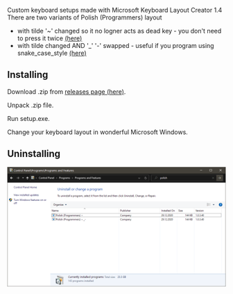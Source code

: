 Custom keyboard setups made with Microsoft Keyboard Layout Creator 1.4
There are two variants of Polish (Programmers) layout
- with tilde '\~' changed so it no logner acts as dead key - you don't need to press it twice [(here)](https://github.com/fda0/KeyboardLayouts/releases/download/v1.0.0/build_pl_tilde_not_dead.zip)
- with tilde changed AND '\_' '-' swapped - useful if you program using snake_case_style [(here)](https://github.com/fda0/KeyboardLayouts/releases/download/v1.0.0/build_tilde_not_dead_key_and_underscore_swap.zip)

## Installing
Download .zip from [releases page (here)](https://github.com/fda0/KeyboardLayouts/releases/latest).

Unpack .zip file.

Run setup.exe.

Change your keyboard layout in wonderful Microsoft Windows.


## Uninstalling
![Screenshot](uninstall.png)
